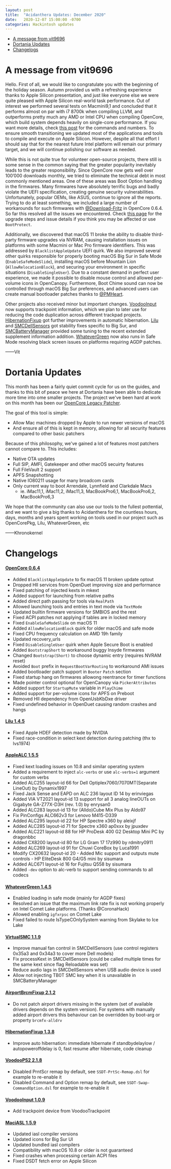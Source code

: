 ```yaml
---
layout: post
title:  "Acidanthera Updates: December 2020"
date:   2020-12-07 15:00:00 -0700
categories: Hackintosh updates
---
```


* [A message from vit9696](#a-message-from-vit9696)
* [Dortania Updates](#dortania-updates)
* [Changelogs](#changelogs)

# A message from vit9696

Hello. First of all, we would like to congratulate you with the beginning of the holiday season. Autumn provided us with a refreshing experience thanks to Apple Silicon presentation, and just like everyone else we were quite pleased with Apple Silicon real-world task performance. Out of interest we performed several tests on Macmini9,1 and concluded that it performs almost on par with i7 8700k when compiling LLVM, and outperforms pretty much any AMD or Intel CPU when compiling OpenCore, which build system depends heavily on single-core performance. If you want more details, check [this post](https://applelife.ru/posts/909181) for the commands and numbers. To ensure smooth transitioning we updated most of the applications and tools to compile and execute on Apple Silicon. However, despite all that effort I should say that for the nearest future Intel platform will remain our primary target, and we will continue polishing our software as needed.

While this is not quite true for volunteer open-source projects, there still is some sense in the common saying that the greater popularity inevitably leads to the greater responsibility. Since OpenCore now gets well over 100’000 downloads monthly, we tried to eliminate the technical debt in most commonly mentioned areas. One of these areas was Boot Option handling in the firmwares. Many firmwares have absolutely terrific bugs and badly violate the UEFI specification, creating genuine security vulnerabilities. Unfortunately, popular OEMs, like ASUS, continue to ignore all the reports. Trying to do at least something, we included a large number of workarounds for such firmwares with [@Download-Fritz](https://github.com/Download-Fritz) in OpenCore 0.6.4. So far this resolved all the issues we encountered. Check [this page](https://github.com/acidanthera/bugtracker/issues/1222#issuecomment-739241310) for the upgrade steps and issue details if you think you may be affected or use `BootProtect`.

Additionally, we discovered that macOS 11 broke the ability to disable third-party firmware upgrades via NVRAM, causing installation issues on platforms with some Macmini or Mac Pro firmware identifiers. This was addressed by `BlacklistAppleUpdate` UEFI quirk. We also improved several other quirks responsible for properly booting macOS Big Sur in Safe Mode (`EnableSafeModeSlide`), installing macOS before Mountain Lion (`AllowRelocationBlock`), and securing your environment in specific situations (`DisableSingleUser`). Due to a constant demand in perfect user experience, we made it possible to disable mouse control and allowed per-volume icons in OpenCanopy. Furthermore, Boot Chime sound can now be controlled through macOS Big Sur preferences, and advanced users can create manual bootloader patches thanks to [@PMHeart](https://github.com/PMHeart).

Other projects also received minor but important changes. [VoodooInput](https://github.com/acidanthera/VoodooInput/) now supports trackpoint information, which we plan to later use for reducing the code duplication across different trackpad projects. [HibernationFixup](https://github.com/acidanthera/HibernationFixup/) got further improvements in automatic hibernation. [Lilu](https://github.com/acidanthera/Lilu/) and [SMCDellSensors](https://github.com/acidanthera/VirtualSMC/) got stability fixes specific to Big Sur, and [SMCBatteryManager](https://github.com/acidanthera/VirtualSMC/) provided some tuning to the recent extended supplement information addition. [WhateverGreen](https://github.com/acidanthera/WhateverGreen/) now also runs in Safe Mode resolving black screen issues on platforms requiring AGDP patches.

——Vit

# Dortania Updates

This month has been a fairly quiet commit cycle for us on the guides, and thanks to this bit of peace we here at Dortania have been able to dedicate more time into ome smaller projects. The project we've been hard at work on this month has been our [OpenCore Legacy Patcher](https://github.com/dortania/Opencore-Legacy-Patcher). 

The goal of this tool is simple:

* Allow Mac machines dropped by Apple to run newer versions of macOS
* And ensure all of this is kept in memory, allowing for all security features compared to other basic patchers

Because of this philosophy, we've gained a lot of features most patchers cannot compare to. This includes:

* Native OTA updates
* Full SIP, AMFI, Gatekeeper and other macOS secuirty features
* Full FileVault 2 support
* APFS Snapshotting
* Native IO80211 usage for many broadcom cards
* Only current way to boot Arrendale, Lynnfield and Clarkdale Macs
  * ie. iMac11,1, iMac11,2, iMac11,3, MacBookPro6,1, MacBookPro6,2, MacBookPro6,3
 
We hope that the community can also use our tools to the fullest pottential, and we want to give a big thanks to Acidanthera for the countless hours, days, months and years spent working on tools used in our project such as OpenCorePkg, Lilu, WhateverGreen, etc 

——Khronokernel

# Changelogs

#### [OpenCore 0.6.4](https://github.com/acidanthera/OpenCorePkg/releases)

- Added `BlacklistAppleUpdate` to fix macOS 11 broken update optout
- Dropped HII services from OpenDuet improving size and performance
- Fixed patching of injected kexts in mkext
- Added support for launching from relative paths
- Added direct path passing for tools via `RealPath`
- Allowed launching tools and entries in text mode via `TextMode`
- Updated builtin firmware versions for SMBIOS and the rest
- Fixed ACPI patches not applying if tables are in locked memory
- Fixed `EnableSafeModeSlide` on macOS 11
- Added `AllowRelocationBlock` quirk for older macOS and safe mode
- Fixed CPU frequency calculation on AMD 19h family
- Updated recovery_urls
- Fixed `DisableSingleUser` quirk when Apple Secure Boot is enabled
- Added `BootstrapShort` to workaround buggy Insyde firmwares
- Changed `Bootstrap(Short)` to choose dynamic entry (requires NVRAM reset)
- Avoided `Boot` prefix in `RequestBootVarRouting` to workaround AMI issues
- Added bootloader patch support in `Booter` `Patch` section
- Fixed startup hang on firmwares allowong reentrance for timer functions
- Made pointer control optional for OpenCanopy via `PickerAttributes`
- Added support for `StartupMute` variable in `PlayChime`
- Added support for per-volume icons for APFS on Preboot
- Removed HII dependency from OpenUsbKbDxe driver
- Fixed undefined behavior in OpenDuet causing random crashes and hangs

#### [Lilu 1.4.5](https://github.com/acidanthera/Lilu/releases)

- Fixed Apple HDEF detection made by NVIDIA
- Fixed race-condition in select kext detection during patching (thx to lvs1974)

#### [AppleALC 1.5.5](https://github.com/acidanthera/AppleALC/releases)

- Fixed kext loading issues on 10.8 and similar operating system
- Added a requirement to inject `alc-verbs` or use `alc-verbs=1` argument for custom verbs
- Added ALC255 layout-id 66 for Dell Optiplex7060/7070MT(Separate LineOut) by Dynamix1997
- Fixed Jack Sense and EAPD on ALC 236 layout ID 14 by erinviegas
- Added VIA VT2021 layout-id 13 support for all 3 analog lineOUTs on Gigabyte GA-Z77X-D3H (rev. 1.0) by enrysan0
- Added ALC283 layout-id 13 for (Alldo)Cube Mix Plus by Aldo97
- Fix PinConfigs ALC662v3 for Lenovo M415-D339
- Added ALC295 layout-id 22 for HP Spectre x360 by aleixjf
- Added ALC285 layout-id 71 for Spectre x360 ap0xxx by jpuxdev
- Added ALC221 layout-id 88 for HP ProDesk 400 G2 Desktop Mini PC by dragonbbc
- Added CX8200 layout-id 80 for LG Gram 17 17z990 by rdmitry0911
- Added ALC269 layout-id 91 for Chuwi CoreBox by Luca1991
- Modify CX20632 layout-id 20 - Added Mic support and outputs mute controls - HP EliteDesk 800 G4/G5 mini by sisumara
- Added ALC671 layout-id 16 for Fujitsu Q558 by sisumara
- Added `-dev` option to alc-verb to support sending commands to all codecs

#### [WhateverGreen 1.4.5](https://github.com/acidanthera/WhateverGreen/releases)

- Enabled loading in safe mode (mainly for AGDP fixes)
- Resolved an issue that the maximum link rate fix is not working properly on Intel Comet Lake platforms. (Thanks @CoronaHack)
- Allowed enabling `igfxrpsc` on Comet Lake
- Fixed failed to route IsTypeCOnlySystem warning from Skylake to Ice Lake

#### [VirtualSMC 1.1.9](https://github.com/acidanthera/VirtualSMC/releases)

- Improve manual fan control in SMCDellSensors (use control registers 0x35a3 and 0x34a3 to cover more Dell models)
- Fix processKext in SMCDellSensors (could be called multiple times for the same kext since flag Reloadable was set)
- Reduce audio lags in SMCDellSensors when USB audio device is used
- Allow not injecting TB0T SMC key when it is unavailable in SMCBatteryManager
 
#### [AirportBrcmFixup 2.1.2](https://github.com/acidanthera/AirportBrcmFixup/releases)

- Do not patch airport drivers missing in the system (set of available drivers depends on the system version). 
For systems with manually added airport drivers this behaviour can be overridden by boot-arg or property `brcmfx-alldrv`

#### [HibernationFixup 1.3.8](https://github.com/acidanthera/HibernationFixup/releases)

- Improve auto hibernation: immediate hibernate if standbydelaylow / autopoweroffdelay is 0, fast resume after hibernate, code cleanup

#### [VoodooPS2 2.1.8](https://github.com/acidanthera/VoodooPS2/releases)

- Disabled PrntScr remap by default, see `SSDT-PrtSc-Remap.dsl` for example to re-enable it
- Disabled Command and Option remap by default, see `SSDT-Swap-CommandOption.dsl` for example to re-enable it

#### [VoodooInput 1.0.9](https://github.com/acidanthera/VoodooInput/releases)

- Add trackpoint device from VoodooTrackpoint

#### [MaciASL 1.5.9](https://github.com/acidanthera/MaciASL/releases)

- Updated iasl compiler versions
- Updated icons for Big Sur UI
- Updated bundled iasl compilers
- Compatibility with macOS 10.8 or older is not guaranteed
- Fixed crashes when processing certain ACPI files
- Fixed DSDT fetch error on Apple Silicon
